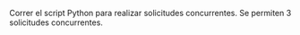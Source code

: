 Correr el script Python para realizar solicitudes concurrentes. Se permiten 3 solicitudes concurrentes.
